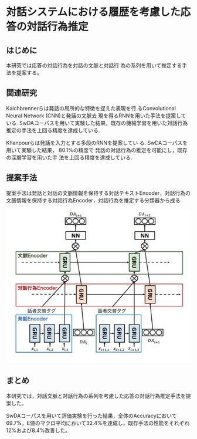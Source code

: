 # 対話システムにおける履歴を考慮した応答の対話行為推定

## はじめに

本研究では応答の対話行為を対話の文脈と対話行 為の系列を用いて推定する手法を提案する。

## 関連研究

 Kalchbrennerらは発話の局所的な特徴を捉えた表現を行 るConvolutional Neural Network (CNN)と発話の文脈去 現を得るRNNを用いた手法を提案している. SwDAコーパスを用いて実験した結果，既存の機械学習を用いた対話行為 推定の手法を上回る精度を達成している.

Khanpourらは発話を入力とする多段のRNNを提案してい る. SwDAコーパスを用いて実験した結果， 80.1%の精度で 発話の対話行為の推定を可能にし，既存の深層学習を用いた手 法を上回る精度を達成している.

## 提案手法

提案手法は発話と対話の文脈情報を保持する対話テキストEncoder，対話行為の文脹情報を保持する対話行為Encoder，対話行為を推定する分類器から成る

![202011031802](/image/202011031802.JPG)

## まとめ

本研究では，対話文脈と対話行為の系列を考慮した応答の対話行為推定手法を提案した。

SwDAコーパスを用いて評価実験を行った結果，全体のAccuracyにおいて69.7%，E値のマクロ平均において32.4%を達成し，既存手法の性能をそれぞれ12%および8.4%改善した。
